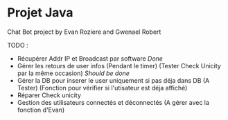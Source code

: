 # Projet Java

Chat Bot project by Evan Roziere and Gwenael Robert

TODO : 

- Récupérer Addr IP et Broadcast par software *Done*
- Gérer les retours de user infos (Pendant le timer) (Tester Check Unicity par la même occasion) *Should be done*
- Gérer la DB pour inserer le user uniquement si pas déja dans DB (A Tester) (Fonction pour vérifier si l'utisateur est déja affiché)
- Réparer Check unicity
- Gestion des utilisateurs connectés et déconnectés (A gérer avec la fonction d'Evan)
